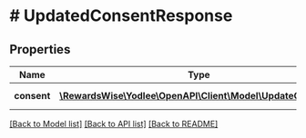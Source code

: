 # # UpdatedConsentResponse

## Properties

Name | Type | Description | Notes
------------ | ------------- | ------------- | -------------
**consent** | [**\RewardsWise\Yodlee\OpenAPI\Client\Model\UpdateConsent[]**](UpdateConsent.md) |  | [optional] [readonly]

[[Back to Model list]](../../README.md#models) [[Back to API list]](../../README.md#endpoints) [[Back to README]](../../README.md)
